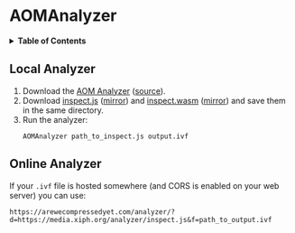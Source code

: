 # AOMAnalyzer

<details>
<summary><b>Table of Contents</b></summary>

- [Local Analyzer](#local-analyzer)
- [Online Analyzer](#online-analyzer)
</details>

## Local Analyzer

1. Download the [AOM Analyzer](http://aomanalyzer.org) ([source](https://github.com/xiph/aomanalyzer)).
2. Download [inspect.js](https://media.xiph.org/analyzer/inspect.js) ([mirror](https://github.com/xiph/aomanalyzer/files/4685593/inspect.wasm.gz)) and [inspect.wasm](https://media.xiph.org/analyzer/inspect.wasm) ([mirror](https://github.com/xiph/aomanalyzer/files/4685594/inspect.js.gz)) and save them in the same directory.
3. Run the analyzer:
   ```
   AOMAnalyzer path_to_inspect.js output.ivf
   ```

## Online Analyzer

If your `.ivf` file is hosted somewhere (and CORS is enabled on your web server) you can use:

```
https://arewecompressedyet.com/analyzer/?d=https://media.xiph.org/analyzer/inspect.js&f=path_to_output.ivf
```
